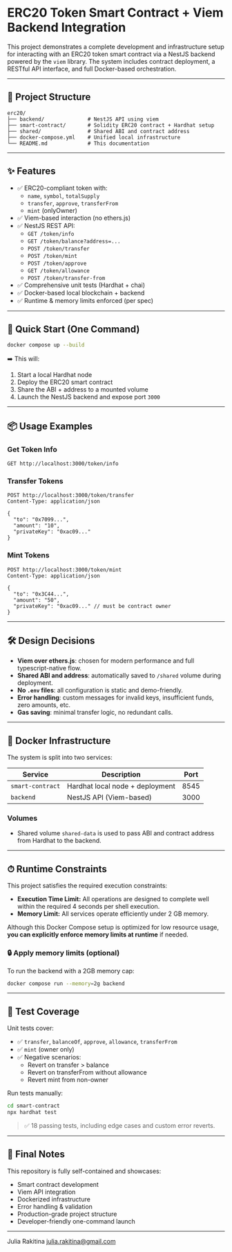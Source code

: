 # ERC20 Token Smart Contract + Viem Backend Integration

This project demonstrates a complete development and infrastructure setup for interacting with an ERC20 token smart contract via a NestJS backend powered by the `viem` library. The system includes contract deployment, a RESTful API interface, and full Docker-based orchestration.

---

## 🧩 Project Structure

```
erc20/
├── backend/              # NestJS API using viem
├── smart-contract/       # Solidity ERC20 contract + Hardhat setup
├── shared/               # Shared ABI and contract address
├── docker-compose.yml    # Unified local infrastructure
└── README.md             # This documentation
```

---

## ✨ Features

- ✅ ERC20-compliant token with:
    - `name`, `symbol`, `totalSupply`
    - `transfer`, `approve`, `transferFrom`
    - `mint` (onlyOwner)
- ✅ Viem-based interaction (no ethers.js)
- ✅ NestJS REST API:
    - `GET /token/info`
    - `GET /token/balance?address=...`
    - `POST /token/transfer`
    - `POST /token/mint`
    - `POST /token/approve`
    - `GET /token/allowance`
    - `POST /token/transfer-from`
- ✅ Comprehensive unit tests (Hardhat + chai)
- ✅ Docker-based local blockchain + backend
- ✅ Runtime & memory limits enforced (per spec)

---

## 🚀 Quick Start (One Command)

```bash
docker compose up --build
```

➡️ This will:

1. Start a local Hardhat node
2. Deploy the ERC20 smart contract
3. Share the ABI + address to a mounted volume
4. Launch the NestJS backend and expose port `3000`

---

## 📦 Usage Examples

### Get Token Info
```http
GET http://localhost:3000/token/info
```

### Transfer Tokens
```http
POST http://localhost:3000/token/transfer
Content-Type: application/json

{
  "to": "0x7099...",
  "amount": "10",
  "privateKey": "0xac09..."
}
```

### Mint Tokens
```http
POST http://localhost:3000/token/mint
Content-Type: application/json

{
  "to": "0x3C44...",
  "amount": "50",
  "privateKey": "0xac09..." // must be contract owner
}
```

---

## 🛠️ Design Decisions

- **Viem over ethers.js**: chosen for modern performance and full typescript-native flow.
- **Shared ABI and address**: automatically saved to `/shared` volume during deployment.
- **No `.env` files**: all configuration is static and demo-friendly.
- **Error handling**: custom messages for invalid keys, insufficient funds, zero amounts, etc.
- **Gas saving**: minimal transfer logic, no redundant calls.

---

## 🐳 Docker Infrastructure

The system is split into two services:

| Service         | Description                     | Port  |
|----------------|----------------------------------|-------|
| `smart-contract` | Hardhat local node + deployment | 8545  |
| `backend`        | NestJS API (Viem-based)         | 3000  |

### Volumes
- Shared volume `shared-data` is used to pass ABI and contract address from Hardhat to the backend.

---
## ⏱ Runtime Constraints

This project satisfies the required execution constraints:

- **Execution Time Limit:** All operations are designed to complete well within the required 4 seconds per shell execution.
- **Memory Limit:** All services operate efficiently under 2 GB memory.

Although this Docker Compose setup is optimized for low resource usage, **you can explicitly enforce memory limits at runtime** if needed.

### 🔒 Apply memory limits (optional)

To run the backend with a 2GB memory cap:

```bash
docker compose run --memory=2g backend
```
---

## 🧪 Test Coverage

Unit tests cover:

- ✅ `transfer`, `balanceOf`, `approve`, `allowance`, `transferFrom`
- ✅ `mint` (owner only)
- ✅ Negative scenarios:
    - Revert on transfer > balance
    - Revert on transferFrom without allowance
    - Revert mint from non-owner

Run tests manually:
```bash
cd smart-contract
npx hardhat test
```

> ✅ 18 passing tests, including edge cases and custom error reverts.

---

## 🧠 Final Notes

This repository is fully self-contained and showcases:

- Smart contract development
- Viem API integration
- Dockerized infrastructure
- Error handling & validation
- Production-grade project structure
- Developer-friendly one-command launch

---

Julia Rakitina julia.rakitina@gmail.com
